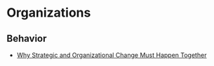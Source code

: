 # Organizations

## Behavior

* [Why Strategic and Organizational Change Must Happen Together](https://medium.com/the-ready/why-your-new-strategy-will-fail-c023758d8473)
